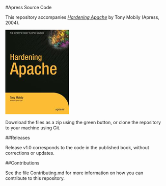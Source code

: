 #Apress Source Code

This repository accompanies [*Hardening Apache*](http://www.apress.com/9781590593783) by Tony Mobily (Apress, 2004).

![Cover image](9781590593783.jpg)

Download the files as a zip using the green button, or clone the repository to your machine using Git.

##Releases

Release v1.0 corresponds to the code in the published book, without corrections or updates.

##Contributions

See the file Contributing.md for more information on how you can contribute to this repository.
